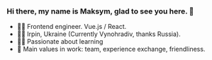 ### Hi there, my name is Maksym, glad to see you here. 👋

- 👨‍💻 Frontend engineer. Vue.js / React.
- 💙💛 Irpin, Ukraine (Currently Vynohradiv, thanks Russia).
- 🧑‍🎓 Passionate about learning
- 💎 Main values in work: team, experience exchange, friendliness.
